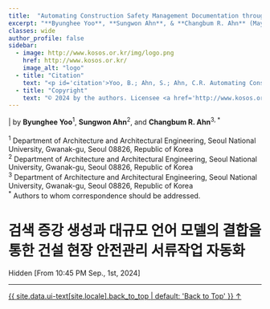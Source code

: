 ```yaml
---
title:  "Automating Construction Safety Management Documentation through Integration of Retrieval Augmented Generation with Large Language Models"
excerpt: "**Byunghee Yoo**, **Sungwon Ahn**, & **Changbum R. Ahn** (May 9th, 2024)"
classes: wide
author_profile: false
sidebar:
  - image: http://www.kosos.or.kr/img/logo.png
    href: http://www.kosos.or.kr/
    image_alt: "logo"
  - title: "Citation"
    text: "<p id='citation'>Yoo, B.; Ahn, S.; Ahn, C.R. Automating Construction Safety Management Documentation through Integration of Retrieval Augmented Generation with Large Language Models. <i>In Proceedings of the 2024 Spring Conference of the Korean Society of Safety.</i> <b>2024.</b>"
  - title: "Copyright"
    text: "© 2024 by the authors. Licensee <a href='http://www.kosos.or.kr/' style='color: #3d4144' target='_blank'>THE KOREAN SOCIETY OF SAFETY</a> all rights reserved."
---
```


| by **Byunghee Yoo**<sup>1</sup>, **Sungwon Ahn**<sup>2</sup>, and **Changbum R. Ahn**<sup>3, *</sup><br/><br/><sup>1</sup> Department of Architecture and Architectural Engineering, Seoul National University, Gwanak-gu, Seoul 08826, Republic of Korea<br/><sup>2</sup> Department of Architecture and Architectural Engineering, Seoul National University, Gwanak-gu, Seoul 08826, Republic of Korea<br/><sup>3</sup> Department of Architecture and Architectural Engineering, Seoul National University, Gwanak-gu, Seoul 08826, Republic of Korea<br/><sup> *</sup> Authors to whom correspondence should be addressed.

# 검색 증강 생성과 대규모 언어 모델의 결합을 통한 건설 현장 안전관리 서류작업 자동화

Hidden [From 10:45 PM Sep., 1st, 2024]

<!-- 최근 건설 현장은 중대재해처벌법의 시행과 안전관리자 선임 자격의 조건 강화로 인해 구인난과 고령화 문제를 겪고 있다. 이로 인해 현장에서의 안전관리가 어려워지고 있다. 이와 관련해, 다양한 연구들이 자연어 처리(Natural Language Processing: NLP)와 기계학습 방법을 활용해 건설 현장의 문서 정보를 효율적으로 관리하고 지식을 추출하는 방향으로 진행되었다. 그러나 이러한 연구들은 문서 간 상관관계를 충분히 고려하지 않는다는 한계가 있다. 최근에는 대규모 언어 모델(Large Language Model: LLM)의 맥락 이해와 추리 능력이 주목받으며 기존의 한계를 극복할 수 있을 것이라는 기대가 커졌다. 하지만 건설 분야에서 LLM을 적용하는 시도는 LLM이 가질 수 있는 환각 현상 때문에 크게 성공하지 못하였다. 이 문제를 해결하기 위해, 검색 증강 생성(Retrieval Augmented Generation: RAG) 기술을 이용해 LLM의 건설 안전 관리 지식을 강화하고, 안전관리 문서 작업을 자동화하는 새로운 프레임워크를 제안한다. 이 방법은 1) 안전관리 서류 작성 지침 문서를 벡터화하고 데이터베이스에 임베딩하는 과정, 2) 단어 빈도-역 문서 빈도(Term Frequency-Inverse Document Frequency: TF-IDF) 유사도 비교를 통해 사용자가 입력한 건설 현장 작업내용과 관련된 지식을 검색 및 추출하는 과정, 그리고 3) 추출된 지식을 바탕으로 필요한 내용을 판단하여 문서를 작성하는 과정을 포함한다. 또한, 건설 현장에서 빈번히 발생하는 위험 작업 내용을 미리 목록화하여 이 프레임워크를 활용, 위험성 평가표 작성 작업을 수행하였다. 프레임워크의 신뢰성을 검증하기 위해, 전문가 5명을 섭외하여 인간 전문가와 프레임워크가 생성한 문서를 구분하는 실험을 진행하고, 분산분석을 통해 결과를 검증하였다. -->

---

<a href="#page-title" class="back-to-top">{{ site.data.ui-text[site.locale].back_to_top | default: 'Back to Top' }} &uarr;</a>
